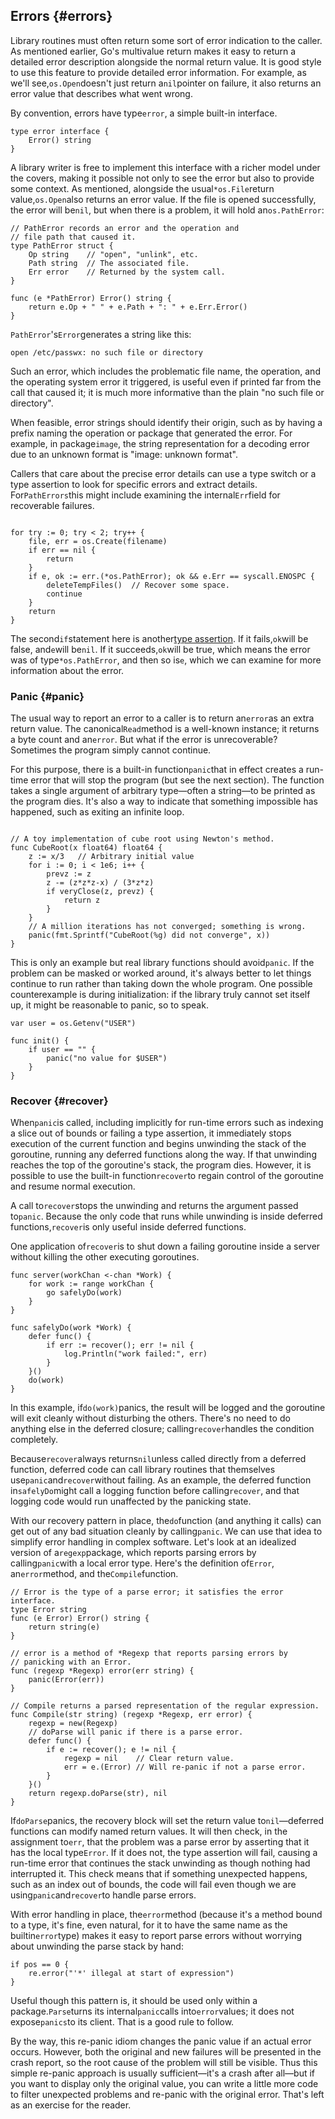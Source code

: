 ## Errors {#errors}

Library routines must often return some sort of error indication to the caller. As mentioned earlier, Go's multivalue return makes it easy to return a detailed error description alongside the normal return value. It is good style to use this feature to provide detailed error information. For example, as we'll see,`os.Open`doesn't just return a`nil`pointer on failure, it also returns an error value that describes what went wrong.

By convention, errors have type`error`, a simple built-in interface.

```
type error interface {
    Error() string
}

```

A library writer is free to implement this interface with a richer model under the covers, making it possible not only to see the error but also to provide some context. As mentioned, alongside the usual`*os.File`return value,`os.Open`also returns an error value. If the file is opened successfully, the error will be`nil`, but when there is a problem, it will hold an`os.PathError`:

```
// PathError records an error and the operation and
// file path that caused it.
type PathError struct {
    Op string    // "open", "unlink", etc.
    Path string  // The associated file.
    Err error    // Returned by the system call.
}

func (e *PathError) Error() string {
    return e.Op + " " + e.Path + ": " + e.Err.Error()
}

```

`PathError`'s`Error`generates a string like this:

```
open /etc/passwx: no such file or directory

```

Such an error, which includes the problematic file name, the operation, and the operating system error it triggered, is useful even if printed far from the call that caused it; it is much more informative than the plain "no such file or directory".

When feasible, error strings should identify their origin, such as by having a prefix naming the operation or package that generated the error. For example, in package`image`, the string representation for a decoding error due to an unknown format is "image: unknown format".

Callers that care about the precise error details can use a type switch or a type assertion to look for specific errors and extract details. For`PathErrors`this might include examining the internal`Err`field for recoverable failures.

```

for try := 0; try < 2; try++ {
    file, err = os.Create(filename)
    if err == nil {
        return
    }
    if e, ok := err.(*os.PathError); ok && e.Err == syscall.ENOSPC {
        deleteTempFiles()  // Recover some space.
        continue
    }
    return
}
```

The second`if`statement here is another[type assertion](https://docs.huihoo.com/go/golang.org/doc/effective_go.html#interface_conversions). If it fails,`ok`will be false, and`e`will be`nil`. If it succeeds,`ok`will be true, which means the error was of type`*os.PathError`, and then so is`e`, which we can examine for more information about the error.

### Panic {#panic}

The usual way to report an error to a caller is to return an`error`as an extra return value. The canonical`Read`method is a well-known instance; it returns a byte count and an`error`. But what if the error is unrecoverable? Sometimes the program simply cannot continue.

For this purpose, there is a built-in function`panic`that in effect creates a run-time error that will stop the program \(but see the next section\). The function takes a single argument of arbitrary type—often a string—to be printed as the program dies. It's also a way to indicate that something impossible has happened, such as exiting an infinite loop.

```

// A toy implementation of cube root using Newton's method.
func CubeRoot(x float64) float64 {
    z := x/3   // Arbitrary initial value
    for i := 0; i < 1e6; i++ {
        prevz := z
        z -= (z*z*z-x) / (3*z*z)
        if veryClose(z, prevz) {
            return z
        }
    }
    // A million iterations has not converged; something is wrong.
    panic(fmt.Sprintf("CubeRoot(%g) did not converge", x))
}
```

This is only an example but real library functions should avoid`panic`. If the problem can be masked or worked around, it's always better to let things continue to run rather than taking down the whole program. One possible counterexample is during initialization: if the library truly cannot set itself up, it might be reasonable to panic, so to speak.

```
var user = os.Getenv("USER")

func init() {
    if user == "" {
        panic("no value for $USER")
    }
}

```

### Recover {#recover}

When`panic`is called, including implicitly for run-time errors such as indexing a slice out of bounds or failing a type assertion, it immediately stops execution of the current function and begins unwinding the stack of the goroutine, running any deferred functions along the way. If that unwinding reaches the top of the goroutine's stack, the program dies. However, it is possible to use the built-in function`recover`to regain control of the goroutine and resume normal execution.

A call to`recover`stops the unwinding and returns the argument passed to`panic`. Because the only code that runs while unwinding is inside deferred functions,`recover`is only useful inside deferred functions.

One application of`recover`is to shut down a failing goroutine inside a server without killing the other executing goroutines.

```
func server(workChan <-chan *Work) {
    for work := range workChan {
        go safelyDo(work)
    }
}

func safelyDo(work *Work) {
    defer func() {
        if err := recover(); err != nil {
            log.Println("work failed:", err)
        }
    }()
    do(work)
}

```

In this example, if`do(work)`panics, the result will be logged and the goroutine will exit cleanly without disturbing the others. There's no need to do anything else in the deferred closure; calling`recover`handles the condition completely.

Because`recover`always returns`nil`unless called directly from a deferred function, deferred code can call library routines that themselves use`panic`and`recover`without failing. As an example, the deferred function in`safelyDo`might call a logging function before calling`recover`, and that logging code would run unaffected by the panicking state.

With our recovery pattern in place, the`do`function \(and anything it calls\) can get out of any bad situation cleanly by calling`panic`. We can use that idea to simplify error handling in complex software. Let's look at an idealized version of a`regexp`package, which reports parsing errors by calling`panic`with a local error type. Here's the definition of`Error`, an`error`method, and the`Compile`function.

```
// Error is the type of a parse error; it satisfies the error interface.
type Error string
func (e Error) Error() string {
    return string(e)
}

// error is a method of *Regexp that reports parsing errors by
// panicking with an Error.
func (regexp *Regexp) error(err string) {
    panic(Error(err))
}

// Compile returns a parsed representation of the regular expression.
func Compile(str string) (regexp *Regexp, err error) {
    regexp = new(Regexp)
    // doParse will panic if there is a parse error.
    defer func() {
        if e := recover(); e != nil {
            regexp = nil    // Clear return value.
            err = e.(Error) // Will re-panic if not a parse error.
        }
    }()
    return regexp.doParse(str), nil
}

```

If`doParse`panics, the recovery block will set the return value to`nil`—deferred functions can modify named return values. It will then check, in the assignment to`err`, that the problem was a parse error by asserting that it has the local type`Error`. If it does not, the type assertion will fail, causing a run-time error that continues the stack unwinding as though nothing had interrupted it. This check means that if something unexpected happens, such as an index out of bounds, the code will fail even though we are using`panic`and`recover`to handle parse errors.

With error handling in place, the`error`method \(because it's a method bound to a type, it's fine, even natural, for it to have the same name as the builtin`error`type\) makes it easy to report parse errors without worrying about unwinding the parse stack by hand:

```
if pos == 0 {
    re.error("'*' illegal at start of expression")
}

```

Useful though this pattern is, it should be used only within a package.`Parse`turns its internal`panic`calls into`error`values; it does not expose`panics`to its client. That is a good rule to follow.

By the way, this re-panic idiom changes the panic value if an actual error occurs. However, both the original and new failures will be presented in the crash report, so the root cause of the problem will still be visible. Thus this simple re-panic approach is usually sufficient—it's a crash after all—but if you want to display only the original value, you can write a little more code to filter unexpected problems and re-panic with the original error. That's left as an exercise for the reader.

